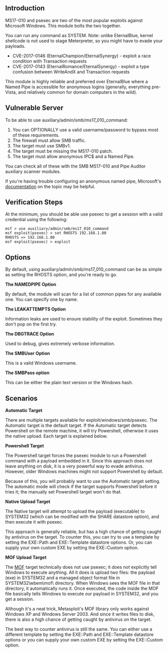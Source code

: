 ## Introduction

MS17-010 and psexec are two of the most popular exploits against Microsoft Windows. This module bolts the two together.

You can run any command as SYSTEM. Note: unlike EternalBlue, kernel shellcode is not used to stage Meterpreter, so you might have to evade your payloads.

* CVE-2017-0146 (EternalChampion/EternalSynergy) - exploit a race condition with Transaction requests
* CVE-2017-0143 (EternalRomance/EternalSynergy) - exploit a type confusion between WriteAndX and Transaction requests

This module is highly reliable and preferred over EternalBlue where a Named Pipe is accessible for anonymous logins (generally, everything pre-Vista, and relatively common for domain computers in the wild).

## Vulnerable Server

To be able to use auxiliary/admin/smb/ms17_010_command:

1. You can OPTIONALLY use a valid username/password to bypass most of these requirements.
2. The firewall must allow SMB traffic.
3. The target must use SMBv1.
4. The target must be missing the MS17-010 patch.
5. The target must allow anonymous IPC$ and a Named Pipe.

You can check all of these with the SMB MS17-010 and Pipe Auditor auxiliary scanner modules.

If you're having trouble configuring an anonymous named pipe,
Microsoft's
[documentation](https://docs.microsoft.com/en-us/windows/security/threat-protection/security-policy-settings/network-access-named-pipes-that-can-be-accessed-anonymously)
on the topic may be helpful.

## Verification Steps

At the minimum, you should be able use psexec to get a session with a valid credential using the following:

```
msf > use auxiliary/admin/smb/ms17_010_command
msf exploit(psexec) > set RHOSTS 192.168.1.80
RHOSTS => 192.168.1.80
msf exploit(psexec) > exploit
```

## Options

By default, using auxiliary/admin/smb/ms17_010_command can be as simple as setting the RHOSTS option, and you're ready to go.

**The NAMEDPIPE Option**

By default, the module will scan for a list of common pipes for any available one. You can specify one by name.

**The LEAKATTEMPTS Option**

Information leaks are used to ensure stability of the exploit. Sometimes they don't pop on the first try.

**The DBGTRACE Option**

Used to debug, gives extremely verbose information.

**The SMBUser Option**

This is a valid Windows username.

**The SMBPass option**

This can be either the plain text version or the Windows hash.

## Scenarios

**Automatic Target**

There are multiple targets available for exploit/windows/smb/psexec. The Automatic target is the default target. If the  Automatic target detects Powershell on the remote machine, it will try Powershell, otherwise it uses the native upload. Each target is explained below.

**Powershell Target**

The Powershell target forces the psexec module to run a Powershell command with a payload embedded in it. Since this approach does not leave anything on disk, it is a very powerful way to evade antivirus. However, older Windows machines might not support Powershell by default.

Because of this, you will probably want to use the Automatic target setting. The automatic mode will check if the target supports Powershell before it tries it; the manually set Powershell target won't do that.

**Native Upload Target**

The Native target will attempt to upload the payload (executable) to SYSTEM32 (which can be modified with the
SHARE datastore option), and then execute it with psexec.

This approach is generally reliable, but has a high chance of getting caught by antivirus on the target. To counter this, you can try to use a template by setting the EXE::Path and EXE::Template datastore options. Or, you can supply your own custom EXE by setting the EXE::Custom option.

**MOF Upload Target**

The [MOF](https://docs.metasploit.com/docs/development/developing-modules/libraries/how-to-use-wbemexec-for-a-write-privilege-attack-on-windows.html) target technically does not use psexec; it does not explicitly tell Windows to execute anything. All it does is upload two files: the payload (exe) in SYSTEM32 and a managed object
format file in SYSTEM32\wbem\mof\ directory. When Windows sees the MOF file in that directory, it automatically runs it. Once executed, the code inside the MOF file basically tells Windows to execute our payload in SYSTEM32, and you get a session.

Although it's a neat trick, Metasploit's MOF library only works against Windows XP and Windows Server 2003. And since it writes files to disk, there is also a high chance of getting
caught by antivirus on the target.

The best way to counter antivirus is still the same. You can either use a different template by setting the EXE::Path and EXE::Template datastore options or you can supply your own custom EXE by setting the EXE::Custom option.
